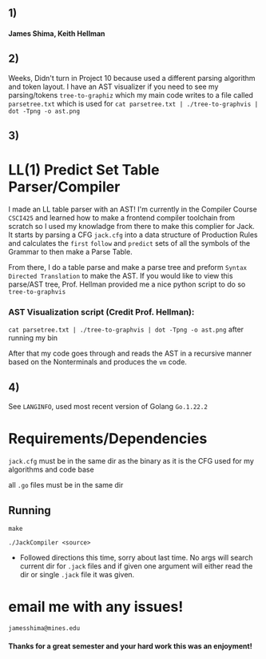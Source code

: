 ## 1) 
#### James Shima, Keith Hellman

## 2) 
Weeks, Didn't turn in Project 10 because used a different parsing algorithm and token layout. I have an AST visualizer if you need to see my parsing/tokens `tree-to-graphiz` which my main code writes to a file called `parsetree.txt` which is used for `cat parsetree.txt | ./tree-to-graphvis | dot -Tpng -o ast.png`

## 3) 
# LL(1) Predict Set Table Parser/Compiler 
I made an LL table parser with an AST!
I'm currently in the Compiler Course `CSCI425` and learned how to make a frontend compiler toolchain from scratch so I used my knowladge from there to make this complier for Jack. It starts by parsing a CFG `jack.cfg` into a data structure of Production Rules and calculates the `first` `follow` and `predict` sets of all the symbols of the Grammar to then make a Parse Table.

From there, I do a table parse and make a parse tree and preform `Syntax Directed Translation` to make the AST.
If you would like to view this parse/AST tree, Prof. Hellman provided me a nice python script to do so `tree-to-graphvis`

### AST Visualization script (Credit Prof. Hellman):
`cat parsetree.txt | ./tree-to-graphvis | dot -Tpng -o ast.png` after running my bin

After that my code goes through and reads the AST in a recursive manner based on the Nonterminals and produces the `vm` code.

## 4) 
See `LANGINFO`, used most recent version of Golang `Go.1.22.2`

# Requirements/Dependencies
`jack.cfg` must be in the same dir as the binary as it is the CFG used for my algorithms and code base

all `.go` files must be in the same dir 

## Running
`make`

`./JackCompiler <source>`

- Followed directions this time, sorry about last time. No args will search current dir for `.jack` files and if given one argument will either read the dir or single `.jack` file it was given.

# email me with any issues!
`jamesshima@mines.edu`

#### Thanks for a great semester and your hard work this was an enjoyment!